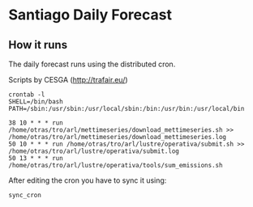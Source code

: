 # Santiago Daily Forecast

## How it runs
The daily forecast runs using the distributed cron.

Scripts by CESGA (http://trafair.eu/)

```
crontab -l
SHELL=/bin/bash
PATH=/sbin:/usr/sbin:/usr/local/sbin:/bin:/usr/bin:/usr/local/bin

38 10 * * * run /home/otras/tro/arl/mettimeseries/download_mettimeseries.sh >> /home/otras/tro/arl/mettimeseries/download_mettimeseries.log
50 10 * * * run /home/otras/tro/arl/lustre/operativa/submit.sh >> /home/otras/tro/arl/lustre/operativa/submit.log
50 13 * * * run /home/otras/tro/arl/lustre/operativa/tools/sum_emissions.sh
```

After editing the cron you have to sync it using:

	sync_cron